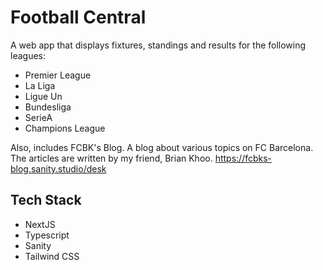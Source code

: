 # Football Central

A web app that displays fixtures, standings and results for the following leagues:

- Premier League
- La Liga
- Ligue Un
- Bundesliga
- SerieA
- Champions League

Also, includes FCBK's Blog. A blog about various topics on FC Barcelona. The articles are written by my friend, Brian Khoo.
https://fcbks-blog.sanity.studio/desk

## Tech Stack

- NextJS
- Typescript
- Sanity
- Tailwind CSS
